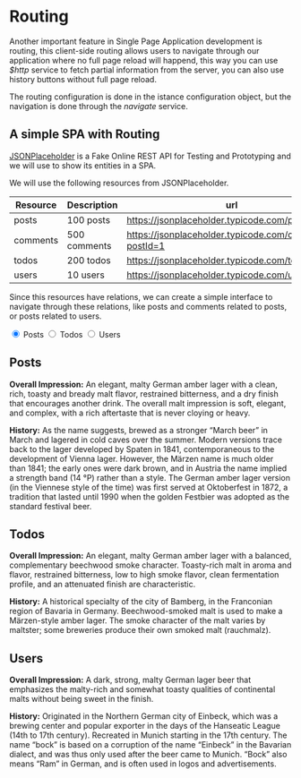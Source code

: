 # Routing

Another important feature in Single Page Application development is routing, this client-side routing allows users to navigate through our application where no full page reload will happend, this way you can use *$http* service to fetch partial information from the server, you can also use history buttons without full page reload.

The routing configuration is done in the istance configuration object, but the navigation is done through the *navigate* service.

## A simple SPA with Routing

[JSONPlaceholder](https://jsonplaceholder.typicode.com/) is a Fake Online REST API for Testing and Prototyping and we will use to show its entities in a SPA.

We will use the following resources from JSONPlaceholder.

| Resource | Description | url |
| ---- | ----------- | ---------------------------- |
| posts | 100 posts | https://jsonplaceholder.typicode.com/posts |
| comments | 500 comments | https://jsonplaceholder.typicode.com/comments?postId=1 |
| todos | 200 todos | https://jsonplaceholder.typicode.com/todos |
| users | 10 users | https://jsonplaceholder.typicode.com/users |

Since this resources have relations, we can create a simple interface to navigate through these relations, like posts and comments related to posts, or posts related to users.

<div class="tabset">
  <!-- Tab 1 -->
  <input type="radio" name="tabset" id="tab1" aria-controls="posts" checked>
  <label for="tab1">Posts</label>
  <!-- Tab 2 -->
  <input type="radio" name="tabset" id="tab2" aria-controls="todos">
  <label for="tab2">Todos</label>
  <!-- Tab 3 -->
  <input type="radio" name="tabset" id="tab3" aria-controls="users">
  <label for="tab3">Users</label>
  
  <div class="tab-panels">
    <section id="posts" class="tab-panel">
      <h2>Posts</h2>
      <p><strong>Overall Impression:</strong> An elegant, malty German amber lager with a clean, rich, toasty and bready malt flavor, restrained bitterness, and a dry finish that encourages another drink. The overall malt impression is soft, elegant, and complex, with a rich aftertaste that is never cloying or heavy.</p>
      <p><strong>History:</strong> As the name suggests, brewed as a stronger “March beer” in March and lagered in cold caves over the summer. Modern versions trace back to the lager developed by Spaten in 1841, contemporaneous to the development of Vienna lager. However, the Märzen name is much older than 1841; the early ones were dark brown, and in Austria the name implied a strength band (14 °P) rather than a style. The German amber lager version (in the Viennese style of the time) was first served at Oktoberfest in 1872, a tradition that lasted until 1990 when the golden Festbier was adopted as the standard festival beer.</p>
    </section>
    <section id="todos" class="tab-panel">
      <h2>Todos</h2>
      <p><strong>Overall Impression:</strong>  An elegant, malty German amber lager with a balanced, complementary beechwood smoke character. Toasty-rich malt in aroma and flavor, restrained bitterness, low to high smoke flavor, clean fermentation profile, and an attenuated finish are characteristic.</p>
      <p><strong>History:</strong> A historical specialty of the city of Bamberg, in the Franconian region of Bavaria in Germany. Beechwood-smoked malt is used to make a Märzen-style amber lager. The smoke character of the malt varies by maltster; some breweries produce their own smoked malt (rauchmalz).</p>
    </section>
    <section id="users" class="tab-panel">
      <h2>Users</h2>
      <p><strong>Overall Impression:</strong> A dark, strong, malty German lager beer that emphasizes the malty-rich and somewhat toasty qualities of continental malts without being sweet in the finish.</p>
      <p><strong>History:</strong> Originated in the Northern German city of Einbeck, which was a brewing center and popular exporter in the days of the Hanseatic League (14th to 17th century). Recreated in Munich starting in the 17th century. The name “bock” is based on a corruption of the name “Einbeck” in the Bavarian dialect, and was thus only used after the beer came to Munich. “Bock” also means “Ram” in German, and is often used in logos and advertisements.</p>
    </section>
  </div>
  
</div>

